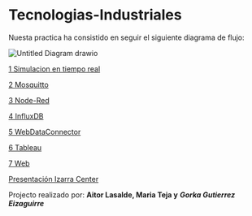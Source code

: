 # Tecnologias-Industriales


Nuesta practica ha consistido en seguir el siguiente diagrama de flujo:

![Untitled Diagram drawio](https://user-images.githubusercontent.com/95297676/144086919-31fb39c6-a845-4cae-bd86-884e7a79c3bd.png)

[1 Simulacion en tiempo real](1%20Simulacion%20en%20tiempo%20real/)

[2 Mosquitto](2%20MOSQUITTO)

[3 Node-Red](3%20Node-Red)
 
[4 InfluxDB](4%20InfluxDB)

[5 WebDataConnector](5%20WebDataConnector)

[6 Tableau](6%20Tableau)

[7 Web](7%20Web)

[Presentación Izarra Center](PresentacionIzarraCenter.pdf)


Projecto realizado por: **Aitor Lasalde, Maria Teja y** ***Gorka Gutierrez Eizaguirre***
